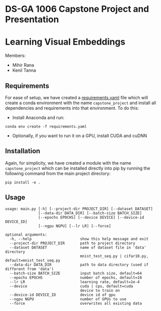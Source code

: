 # DS-GA 1006 Capstone Project and Presentation

# Learning Visual Embeddings
Members:
  - Mihir Rana
  - Kenil Tanna


## Requirements
For ease of setup, we have created a [requirements.yaml](https://github.com/ranamihir/capstone_project/blob/master/requirements.yaml) file which will create a conda environment with the name `capstone_project` and install all dependencies and requirements into that environment. To do this:
  - Install Anaconda and run:
```
conda env create -f requirements.yaml
```
  - Optionally, if you want to run it on a GPU, install CUDA and cuDNN

## Installation
Again, for simplicity, we have created a module with the name `capstone_project` which can be installed directly into pip by running the following command from the main project directory:
```
pip install -e .
```

## Usage
```
usage: main.py [-h] [--project-dir PROJECT_DIR] [--dataset DATASET]
               [--data-dir DATA_DIR] [--batch-size BATCH_SIZE]
               [--epochs EPOCHS] [--device DEVICE] [--device-id DEVICE_ID]
               [--ngpu NGPU] [--lr LR] [--force]

optional arguments:
  -h, --help                      show this help message and exit
  --project-dir PROJECT_DIR       path to project directory
  --dataset DATASET               name of dataset file in 'data' directory
                                  mnist_test_seq.py | cifar10.py, default=mnist_test_seq.py
  --data-dir DATA_DIR             path to data directory (used if different from 'data')
  --batch-size BATCH_SIZE         input batch size, default=64
  --epochs EPOCHS                 number of epochs, default=10
  --lr LR                         learning rate, default=1e-4
  --device                        cuda | cpu, default=cuda
                                  device to train on
  --device-id DEVICE_ID           device id of gpu
  --ngpu NGPU                     number of GPUs to use
  --force                         overwrites all existing data
